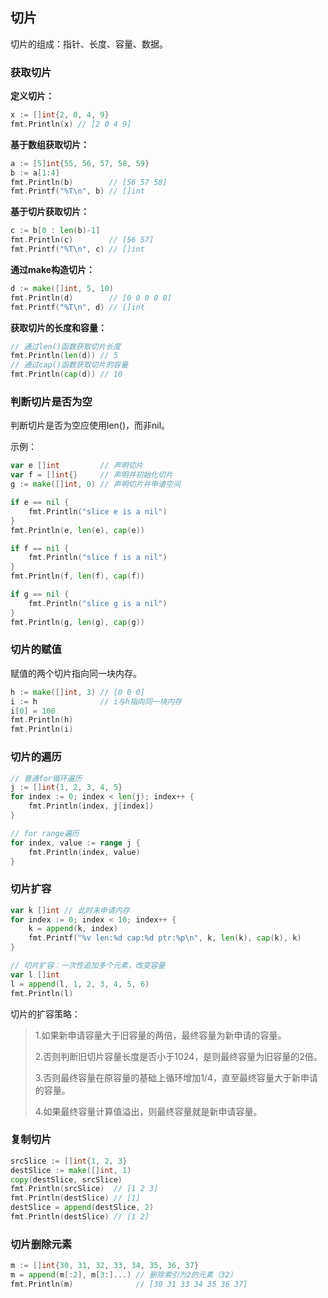 ## 切片

切片的组成：指针、长度、容量、数据。

### 获取切片

**定义切片：**

```go
x := []int{2, 0, 4, 9}
fmt.Println(x) // [2 0 4 9]
```

**基于数组获取切片：**

```go
a := [5]int{55, 56, 57, 58, 59}
b := a[1:4]
fmt.Println(b)        // [56 57 58]
fmt.Printf("%T\n", b) // []int
```

**基于切片获取切片：**

```go
c := b[0 : len(b)-1]
fmt.Println(c)        // [56 57]
fmt.Printf("%T\n", c) // []int
```

**通过make构造切片：**

```go
d := make([]int, 5, 10)
fmt.Println(d)        // [0 0 0 0 0]
fmt.Printf("%T\n", d) // []int
```

**获取切片的长度和容量：**

```go
// 通过len()函数获取切片长度
fmt.Println(len(d)) // 5
// 通过cap()函数获取切片的容量
fmt.Println(cap(d)) // 10
```

### 判断切片是否为空

判断切片是否为空应使用len()，而非nil。

示例：

```go
var e []int         // 声明切片
var f = []int{}     // 声明并初始化切片
g := make([]int, 0) // 声明切片并申请空间

if e == nil {
    fmt.Println("slice e is a nil")
}
fmt.Println(e, len(e), cap(e))

if f == nil {
    fmt.Println("slice f is a nil")
}
fmt.Println(f, len(f), cap(f))

if g == nil {
    fmt.Println("slice g is a nil")
}
fmt.Println(g, len(g), cap(g))
```

### 切片的赋值

赋值的两个切片指向同一块内存。

```go
h := make([]int, 3) // [0 0 0]
i := h              // i与h指向同一块内存
i[0] = 100
fmt.Println(h)
fmt.Println(i)
```

### 切片的遍历

```go
// 普通for循环遍历
j := []int{1, 2, 3, 4, 5}
for index := 0; index < len(j); index++ {
    fmt.Println(index, j[index])
}

// for range遍历
for index, value := range j {
    fmt.Println(index, value)
}
```

### 切片扩容

```go
var k []int // 此时未申请内存
for index := 0; index < 10; index++ {
    k = append(k, index)
    fmt.Printf("%v len:%d cap:%d ptr:%p\n", k, len(k), cap(k), k)
}

// 切片扩容：一次性追加多个元素，改变容量
var l []int
l = append(l, 1, 2, 3, 4, 5, 6)
fmt.Println(l)
```

切片的扩容策略：

> 1.如果新申请容量大于旧容量的两倍，最终容量为新申请的容量。
>
> 2.否则判断旧切片容量长度是否小于1024，是则最终容量为旧容量的2倍。
>
> 3.否则最终容量在原容量的基础上循环增加1/4，直至最终容量大于新申请的容量。
>
> 4.如果最终容量计算值溢出，则最终容量就是新申请容量。

### 复制切片

```go
srcSlice := []int{1, 2, 3}
destSlice := make([]int, 1)
copy(destSlice, srcSlice)
fmt.Println(srcSlice)  // [1 2 3]
fmt.Println(destSlice) // [1]
destSlice = append(destSlice, 2)
fmt.Println(destSlice) // [1 2]
```

### 切片删除元素

```go
m := []int{30, 31, 32, 33, 34, 35, 36, 37}
m = append(m[:2], m[3:]...) // 删除索引为2的元素（32）
fmt.Println(m)              // [30 31 33 34 35 36 37]
```

